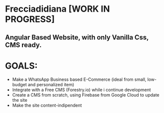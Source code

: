 # Frecciadidiana [WORK IN PROGRESS]

## Angular Based Website, with only Vanilla Css, CMS ready. 

# GOALS: 
- Make a WhatsApp Business based E-Commerce (ideal from small, low-budget and personalized item)
- Integrate with a Free CMS (Forestry.io) while i continue development
- Create a CMS from scratch, using Firebase from Google Cloud to update the site
- Make the site content-indipendent
